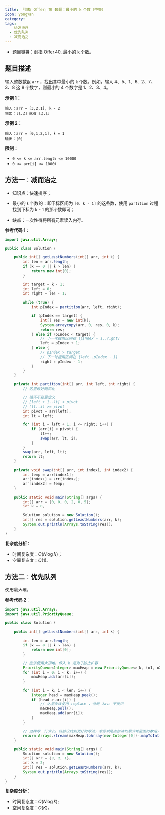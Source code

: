 ```yaml
---
title: 「剑指 Offer」第 40题：最小的 k 个数（中等）
icon: yongyan
category:
tags:
  - 快速排序
  - 优先队列
  - 减而治之
---
```


- 题目链接：[剑指 Offer 40. 最小的 k 个数](https://leetcode-cn.com/problems/zui-xiao-de-kge-shu-lcof/)。

## 题目描述

输入整数数组 `arr` ，找出其中最小的 `k` 个数。例如，输入 4、5、1、6、2、7、3、8 这 8 个数字，则最小的 4 个数字是 1、2、3、4。

**示例 1：**

```
输入：arr = [3,2,1], k = 2
输出：[1,2] 或者 [2,1]
```

**示例 2：**

```
输入：arr = [0,1,2,1], k = 1
输出：[0]
```

**限制：**

- `0 <= k <= arr.length <= 10000`
- `0 <= arr[i] <= 10000`

## 方法一：减而治之

- 知识点：快速排序；
- 最小的 `k` 个数的：即下标区间为 `[0..k - 1]` 的这些数，使用 `partition` 过程找到下标为 k - 1 的那个数即可；

- 缺点：一次性得将所有元素读入内存。

**参考代码 1**：

```java
import java.util.Arrays;

public class Solution {

    public int[] getLeastNumbers(int[] arr, int k) {
        int len = arr.length;
        if (k == 0 || k > len) {
            return new int[0];
        }

        int target = k - 1;
        int left = 0;
        int right = len - 1;

        while (true) {
            int pIndex = partition(arr, left, right);

            if (pIndex == target) {
                int[] res = new int[k];
                System.arraycopy(arr, 0, res, 0, k);
                return res;
            } else if (pIndex < target) {
                // 下一轮搜索区间在 [pIndex + 1..right]
                left = pIndex + 1;
            } else {
                // pIndex > target
                // 下一轮搜索区间在 [left..pIndex - 1]
                right = pIndex - 1;
            }
        }
    }

    private int partition(int[] arr, int left, int right) {
        // 这里最好随机化

        // 循环不变量定义
        // [left + 1..lt] < pivot
        // (lt..i) >= pivot
        int pivot = arr[left];
        int lt = left;

        for (int i = left + 1; i <= right; i++) {
            if (arr[i] < pivot) {
                lt++;
                swap(arr, lt, i);
            }
        }
        swap(arr, left, lt);
        return lt;
    }

    private void swap(int[] arr, int index1, int index2) {
        int temp = arr[index1];
        arr[index1] = arr[index2];
        arr[index2] = temp;
    }

    public static void main(String[] args) {
        int[] arr = {0, 0, 0, 2, 0, 5};
        int k = 0;

        Solution solution = new Solution();
        int[] res = solution.getLeastNumbers(arr, k);
        System.out.println(Arrays.toString(res));
    }
}
```

**复杂度分析**：

- 时间复杂度：$O(N \log N)$；
- 空间复杂度：$O(1)$。

## 方法二：优先队列

使用最大堆。

**参考代码 2**：

```java
import java.util.Arrays;
import java.util.PriorityQueue;

public class Solution {

    public int[] getLeastNumbers(int[] arr, int k) {

        int len = arr.length;
        if (k == 0 || k > len) {
            return new int[0];
        }

        // 应该使用大顶堆，传入 k 是为了防止扩容
        PriorityQueue<Integer> maxHeap = new PriorityQueue<>(k, (o1, o2) -> -o1 + o2);
        for (int i = 0; i < k; i++) {
            maxHeap.add(arr[i]);
        }

        for (int i = k; i < len; i++) {
            Integer head = maxHeap.peek();
            if (head > arr[i]) {
                // 这里应该使用 replace ，但是 Java 不提供
                maxHeap.poll();
                maxHeap.add(arr[i]);
            }
        }

        // 这样写一行太长，目前没找到更好的写法，意思就是直接读取最大堆里面的数组，而不去 poll
        return Arrays.stream(maxHeap.toArray(new Integer[0])).mapToInt(Integer::valueOf).toArray();
    }

    public static void main(String[] args) {
        Solution solution = new Solution();
        int[] arr = {3, 2, 1};
        int k = 2;
        int[] res = solution.getLeastNumbers(arr, k);
        System.out.println(Arrays.toString(res));
    }
}
```

**复杂度分析**：

- 时间复杂度：$O(N \log K)$;
- 空间复杂度：$O(K)$。
